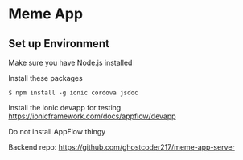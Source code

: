# Meme App

## Set up Environment

Make sure you have Node.js installed

Install these packages

	$ npm install -g ionic cordova jsdoc

Install the ionic devapp for testing https://ionicframework.com/docs/appflow/devapp

Do not install AppFlow thingy

Backend repo: https://github.com/ghostcoder217/meme-app-server
